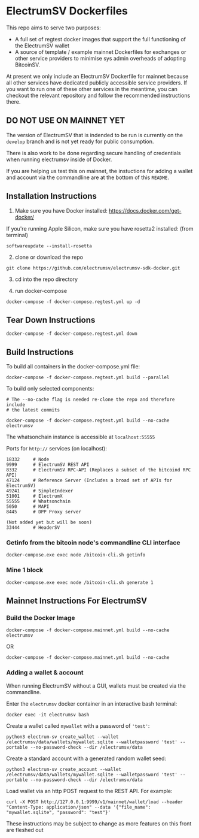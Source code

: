 # ElectrumSV Dockerfiles
This repo aims to serve two purposes:
- A full set of regtest docker images that support the full functioning of the 
ElectrumSV wallet
- A source of template / example mainnet Dockerfiles for exchanges or other 
service providers to minimise sys admin overheads of adopting BitcoinSV.

At present we only include an ElectrumSV Dockerfile for mainnet because all other
services have dedicated publicly accessible service providers. If you want
to run one of these other services in the meantime, you can checkout the relevant
repository and follow the recommended instructions there.

## DO NOT USE ON MAINNET YET
The version of ElectrumSV that is indended to be run is currently on
the `develop` branch and is not yet ready for public consumption.

There is also work to be done regarding secure handling of credentials
when running electrumsv inside of Docker.

If you are helping us test this on mainnet, the instuctions for adding a wallet
and account via the commandline are at the bottom of this `README`.

## Installation Instructions

1. Make sure you have Docker installed: https://docs.docker.com/get-docker/

  If you're running Apple Silicon, make sure you have rosetta2 installed: (from terminal) 
  
  ```softwareupdate --install-rosetta```

2. clone or download the repo

  ```git clone https://github.com/electrumsv/electrumsv-sdk-docker.git```

3. cd into the repo directory

4. run docker-compose

  ```docker-compose -f docker-compose.regtest.yml up -d```


## Tear Down Instructions

    docker-compose -f docker-compose.regtest.yml down

## Build Instructions

To build all containers in the docker-compose.yml file:

    docker-compose -f docker-compose.regtest.yml build --parallel

To build only selected components:

    # The --no-cache flag is needed re-clone the repo and therefore include
    # the latest commits

    docker-compose -f docker-compose.regtest.yml build --no-cache electrumsv


The whatsonchain instance is accessible at ```localhost:55555```

Ports for `http://` services (on localhost):

    18332     # Node
    9999      # ElectrumSV REST API
    8332      # ElectrumSV RPC-API (Replaces a subset of the bitcoind RPC API)
    47124     # Reference Server (Includes a broad set of APIs for ElectrumSV)
    49241     # SimpleIndexer
    51001     # ElectrumX
    55555     # Whatsonchain
    5050      # MAPI
    8445      # DPP Proxy server

    (Not added yet but will be soon)
    33444     # HeaderSV

### Getinfo from the bitcoin node's commandline CLI interface
    
    docker-compose.exe exec node /bitcoin-cli.sh getinfo

### Mine 1 block

    docker-compose.exe exec node /bitcoin-cli.sh generate 1

## Mainnet Instructions For ElectrumSV

### Build the Docker Image

    docker-compose -f docker-compose.mainnet.yml build --no-cache electrumsv

OR

    docker-compose -f docker-compose.mainnet.yml build --no-cache
    

### Adding a wallet & account
When running ElectrumSV without a GUI, wallets must be created via the commandline.

Enter the `electrumsv` docker container in an interactive bash terminal:

    docker exec -it electrumsv bash

Create a wallet called `mywallet` with a password of `'test'`:

    python3 electrum-sv create_wallet --wallet /electrumsv/data/wallets/mywallet.sqlite --walletpassword 'test' --portable --no-password-check --dir /electrumsv/data

Create a standard account with a generated random wallet seed:

    python3 electrum-sv create_account --wallet /electrumsv/data/wallets/mywallet.sqlite --walletpassword 'test' --portable --no-password-check --dir /electrumsv/data

Load wallet via an http POST request to the REST API. For example:

    curl -X POST http://127.0.0.1:9999/v1/mainnet/wallet/load --header "Content-Type: application/json" --data '{"file_name": "mywallet.sqlite", "password": "test"}'

These instructions may be subject to change as more features on this front are fleshed out
